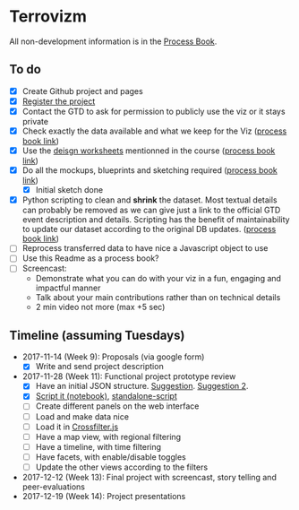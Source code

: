 # Terrovizm

All non-development information is in the [Process Book](ProcessBook/book.md).

## To do

- [x] Create Github project and pages
- [x] [Register the project](https://docs.google.com/forms/d/e/1FAIpQLSc_boP3m3UtulHvia8WgLoFYemn9yEZmuq4-glNSgGfc3O2pw/viewform)
- [x] Contact the GTD to ask for permission to publicly use the viz or it stays private
- [x] Check exactly the data available and what we keep for the Viz ([process book link](ProcessBook/book.md#dataset))
- [x] Use the [deisgn worksheets](https://design-worksheets.github.io/) mentionned in the course ([process book link](ProcessBook/book.md#designs))
- [x] Do all the mockups, blueprints and sketching required ([process book link](ProcessBook/book.md#designs))
    - [x] Initial sketch done
- [x] Python scripting to clean and **shrink** the dataset. Most textual details can probably be removed as we can give just a link to the official GTD event description and details. Scripting has the benefit of maintainability to update our dataset according to the original DB updates. ([process book link](ProcessBook/book.md#technical-setup))
- [ ] Reprocess transferred data to have nice a Javascript object to use
- [ ] Use this Readme as a process book?
- [ ] Screencast:
    - Demonstrate what you can do with your viz in a fun, engaging and impactful manner
    - Talk about your main contributions rather than on technical details
    - 2 min video not more (max +5 sec)

## Timeline (assuming Tuesdays)

- 2017-11-14 (Week 9): Proposals (via google form)
    - [x] Write and send project description
- 2017-11-28 (Week 11): Functional project prototype review
    - [x] Have an initial JSON structure. [Suggestion](scripts/suggestion.json). [Suggestion 2](scripts/suggestion2.json).
    - [x] [Script it (notebook)](scripts/DataCleaning.ipynb), [standalone-script](scripts/DataCleaning.py)
    - [ ] Create different panels on the web interface
    - [ ] Load and make data nice
    - [ ] Load it in [Crossfilter.js](https://square.github.io/crossfilter/)
    - [ ] Have a map view, with regional filtering
    - [ ] Have a timeline, with time filtering
    - [ ] Have facets, with enable/disable toggles
    - [ ] Update the other views according to the filters
- 2017-12-12 (Week 13): Final project with screencast, story telling and peer-evaluations
- 2017-12-19 (Week 14): Project presentations
